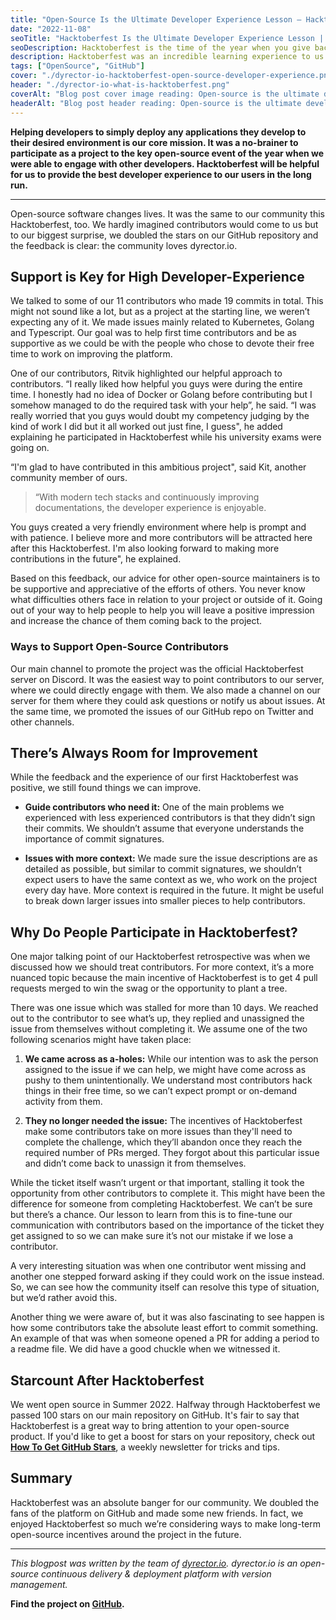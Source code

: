 ```yaml
---
title: "Open-Source Is the Ultimate Developer Experience Lesson – Hacktoberfest Takeaways"
date: "2022-11-08"
seoTitle: "Hacktoberfest Is the Ultimate Developer Experience Lesson | dyrector.io"
seoDescription: Hacktoberfest is the time of the year when you give back to your open-source community. It turned out to be the most valuable Developer Experience lesson.
description: Hacktoberfest was an incredible learning experience to us and our community. Here's what we learned about how to communicate with open-source developers.
tags: ["OpenSource", "GitHub"]
cover: "./dyrector-io-hacktoberfest-open-source-developer-experience.png"
header: "./dyrector-io-what-is-hacktoberfest.png"
coverAlt: "Blog post cover image reading: Open-source is the ultimate developer experience lesson. Hacktoberfest logo underneath the text."
headerAlt: "Blog post header reading: Open-source is the ultimate developer experience lesson."
---
```


**Helping developers to simply deploy any applications they develop to their desired environment is our core mission. It was a no-brainer to participate as a project to the key open-source event of the year when we were able to engage with other developers. Hacktoberfest will be helpful for us to provide the best developer experience to our users in the long run.**

---

Open-source software changes lives. It was the same to our community this Hacktoberfest, too. We hardly imagined contributors would come to us but to our biggest surprise, we doubled the stars on our GitHub repository and the feedback is clear: the community loves dyrector.io.

## Support is Key for High Developer-Experience

We talked to some of our 11 contributors who made 19 commits in total. This might not sound like a lot, but as a project at the starting line, we weren’t expecting any of it. We made issues mainly related to Kubernetes, Golang and Typescript. Our goal was to help first time contributors and be as supportive as we could be with the people who chose to devote their free time to work on improving the platform.

One of our contributors, Ritvik highlighted our helpful approach to contributors. “I really liked how helpful you guys were during the entire time. I honestly had no idea of Docker or Golang before contributing but I somehow managed to do the required task with your help”, he said. “I was really worried that you guys would doubt my competency judging by the kind of work I did but it all worked out just fine, I guess", he added explaining he participated in Hacktoberfest while his university exams were going on.

“I'm glad to have contributed in this ambitious project", said Kit, another community member of ours. 

> “With modern tech stacks and continuously improving documentations, the developer experience is enjoyable.

You guys created a very friendly environment where help is prompt and with patience. I believe more and more contributors will be attracted here after this Hacktoberfest. I'm also looking forward to making more contributions in the future", he explained.

Based on this feedback, our advice for other open-source maintainers is to be supportive and appreciative of the efforts of others. You never know what difficulties others face in relation to your project or outside of it. Going out of your way to help people to help you will leave a positive impression and increase the chance of them coming back to the project.

### Ways to Support Open-Source Contributors 

Our main channel to promote the project was the official Hacktoberfest server on Discord. It was the easiest way to point contributors to our server, where we could directly engage with them. We also made a channel on our server for them where they could ask questions or notify us about issues. At the same time, we promoted the issues of our GitHub repo on Twitter and other channels.

## There’s Always Room for Improvement

While the feedback and the experience of our first Hacktoberfest was positive, we still found things we can improve.

- **Guide contributors who need it:** One of the main problems we experienced with less experienced contributors is that they didn’t sign their commits. We shouldn’t assume that everyone understands the importance of commit signatures.

- **Issues with more context:** We made sure the issue descriptions are as detailed as possible, but similar to commit signatures, we shouldn’t expect users to have the same context as we, who work on the project every day have. More context is required in the future. It might be useful to break down larger issues into smaller pieces to help contributors.

## Why Do People Participate in Hacktoberfest?

One major talking point of our Hacktoberfest retrospective was when we discussed how we should treat contributors. For more context, it’s a more nuanced topic because the main incentive of Hacktoberfest is to get 4 pull requests merged to win the swag or the opportunity to plant a tree.

There was one issue which was stalled for more than 10 days. We reached out to the contributor to see what’s up, they replied and unassigned the issue from themselves without completing it. We assume one of the two following scenarios might have taken place:

1. **We came across as a-holes:** While our intention was to ask the person assigned to the issue if we can help, we might have come across as pushy to them unintentionally. We understand most contributors hack things in their free time, so we can’t expect prompt or on-demand activity from them.

2. **They no longer needed the issue:** The incentives of Hacktoberfest make some contributors take on more issues than they'll need to complete the challenge, which they’ll abandon once they reach the required number of PRs merged. They forgot about this particular issue and didn’t come back to unassign it from themselves.

While the ticket itself wasn’t urgent or that important, stalling it took the opportunity from other contributors to complete it. This might have been the difference for someone from completing Hacktoberfest. We can’t be sure but there’s a chance. Our lesson to learn from this is to fine-tune our communication with contributors based on the importance of the ticket they get assigned to so we can make sure it’s not our mistake if we lose a contributor.

A very interesting situation was when one contributor went missing and another one stepped forward asking if they could work on the issue instead. So, we can see how the community itself can resolve this type of situation, but we’d rather avoid this.

Another thing we were aware of, but it was also fascinating to see happen is how some contributors take the absolute least effort to commit something. An example of that was when someone opened a PR for adding a period to a readme file. We did have a good chuckle when we witnessed it.

## Starcount After Hacktoberfest

We went open source in Summer 2022. Halfway through Hacktoberfest we passed 100 stars on our main repository on GitHub. It's fair to say that Hacktoberfest is a great way to bring attention to your open-source product. If you'd like to get a boost for stars on your repository, check out **[How To Get GitHub Stars](https://howtogetgithubstars.com/)**, a weekly newsletter for tricks and tips.

## Summary

Hacktoberfest was an absolute banger for our community. We doubled the fans of the platform on GitHub and made some new friends. In fact, we enjoyed Hacktoberfest so much we’re considering ways to make long-term open-source incentives around the project in the future.

---

_This blogpost was written by the team of [dyrector.io](https://dyrectorio.com). dyrector.io is an open-source continuous delivery & deployment platform with version management._

**Find the project on [GitHub](https://github.com/dyrector-io/dyrectorio/).**
